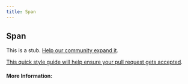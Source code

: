 ```yaml
---
title: Span
---
```


## Span

This is a stub. [Help our community expand it](https://github.com/freecodecamp/guides/tree/master/src/pages/articles/math/span/index.md).

[This quick style guide will help ensure your pull request gets accepted](https://github.com/freeCodeCamp/guides/blob/master/README.md).

<!-- The article goes here, in GitHub-flavored Markdown. Feel free to add YouTube videos, images, and CodePen/JSBin embeds  -->

#### More Information:
<!-- Please add any articles you think might be helpful to read before writing the article -->


